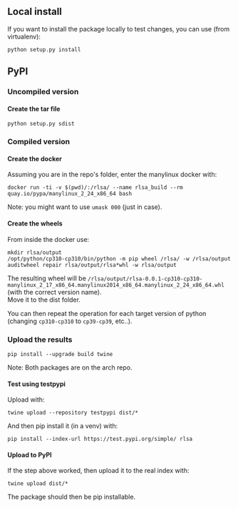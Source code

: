 ## Local install
If you want to install the package locally to test changes, you can use (from virtualenv):
```
python setup.py install
```
## PyPI
### Uncompiled version
#### Create the tar file
```
python setup.py sdist
```

### Compiled version
#### Create the docker
Assuming you are in the repo's folder, enter the manylinux docker with:
```
docker run -ti -v $(pwd)/:/rlsa/ --name rlsa_build --rm quay.io/pypa/manylinux_2_24_x86_64 bash
```
Note: you might want to use `umask 000` (just in case).

#### Create the wheels
From inside the docker use:
```
mkdir rlsa/output
/opt/python/cp310-cp310/bin/python -m pip wheel /rlsa/ -w /rlsa/output
auditwheel repair rlsa/output/rlsa*whl -w rlsa/output
```
The resulting wheel will be `/rlsa/output/rlsa-0.0.1-cp310-cp310-manylinux_2_17_x86_64.manylinux2014_x86_64.manylinux_2_24_x86_64.whl` (with the correct version name).\
Move it to the dist folder.

You can then repeat the operation for each target version of python (changing `cp310-cp310` to `cp39-cp39`, etc..).

### Upload the results
```
pip install --upgrade build twine
```
Note: Both packages are on the arch repo.

#### Test using testpypi
Upload with:
```
twine upload --repository testpypi dist/*
```
And then pip install it (in a venv) with:
```
pip install --index-url https://test.pypi.org/simple/ rlsa
```

#### Upload to PyPI
If the step above worked, then upload it to the real index with:
```
twine upload dist/*
```
The package should then be pip installable.
